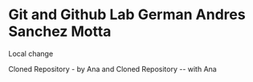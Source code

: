 # Git and Github Lab German Andres Sanchez Motta

Local change

Cloned Repository - by Ana and Cloned Repository -- with Ana
